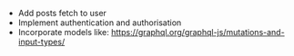 * Add posts fetch to user
* Implement authentication and authorisation
* Incorporate models like: https://graphql.org/graphql-js/mutations-and-input-types/
